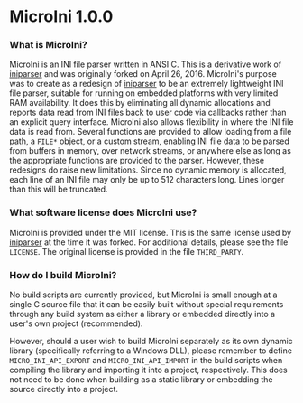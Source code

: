 # MicroIni 1.0.0

### What is MicroIni?
MicroIni is an INI file parser written in ANSI C. This is a derivative work of [iniparser](https://github.com/ndevilla/iniparser) and was originally forked on April 26, 2016.  MicroIni's purpose was to create as a redesign of [iniparser](https://github.com/ndevilla/iniparser) to be an extremely lightweight INI file parser, suitable for running on embedded platforms with very limited RAM availability.  It does this by eliminating all dynamic allocations and reports data read from INI files back to user code via callbacks rather than an explicit query interface. MicroIni also allows flexibility in where the INI file data is read from.  Several functions are provided to allow loading from a file path, a `FILE*` object, or a custom stream, enabling INI file data to be parsed from buffers in memory, over network streams, or anywhere else as long as the appropriate functions are provided to the parser. However, these redesigns do raise new limitations.  Since no dynamic memory is allocated, each line of an INI file may only be up to 512 characters long. Lines longer than this will be truncated.

### What software license does MicroIni use?
MicroIni is provided under the MIT license. This is the same license used by [iniparser](https://github.com/ndevilla/iniparser) at the time it was forked. For additional details, please see the file `LICENSE`.  The original license is provided in the file `THIRD_PARTY`.

### How do I build MicroIni?
No build scripts are currently provided, but MicroIni is small enough at a single C source file that it can be easily built without special requirements through any build system as either a library or embedded directly into a user's own project (recommended).

However, should a user wish to build MicroIni separately as its own dynamic library (specifically referring to a Windows DLL), please remember to define `MICRO_INI_API_EXPORT` and `MICRO_INI_API_IMPORT` in the build scripts when compiling the library and importing it into a project, respectively. This does not need to be done when building as a static library or embedding the source directly into a project.
